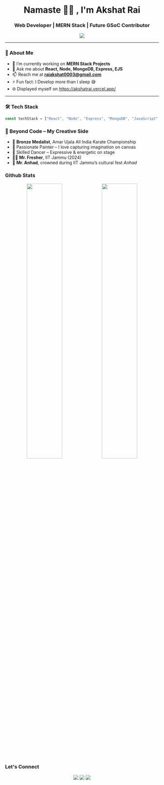 <h1 align="center">Namaste 🙏🏻 , I'm Akshat Rai</h1>
<h3 align="center">Web Developer | MERN Stack | Future GSoC Contributor </h3>

<p align="center">
  <img src="https://readme-typing-svg.herokuapp.com/?lines=Full+Stack+Web+Developer;React.js+%7C+Node.js+%7C+MongoDB;Open+Source+Contributor;Dancer;Artist&center=true&width=500&height=45">
</p>

---

### 🧠 About Me

- 🔭 I’m currently working on **MERN Stack Projects**
- 💬 Ask me about **React, Node, MongoDB, Express, EJS**
- 📫 Reach me at **[raiakshat0003@gmail.com](mailto:raiakshat0003@gmail.com)**  
- ⚡ Fun fact: I Develop more than I sleep 😅
- 🌐 Displayed myself on https://akshatrai.vercel.app/

---

### 🛠️ Tech Stack

```javascript
const techStack = ["React", "Node", "Express", "MongoDB", "JavaScript", "HTML", "CSS", "Git"];
```

### 💫 Beyond Code – My Creative Side

- 🥋 **Bronze Medalist**, Amar Ujala All India Karate Championship  
- 🎨 Passionate Painter – I love capturing imagination on canvas  
- 💃 Skilled Dancer – Expressive & energetic on stage  
- 🧑‍🎓 **Mr. Fresher**, IIT Jammu (2024)  
- 👑 **Mr. Anhad**, crowned during IIT Jammu’s cultural fest *Anhad*

### Github Stats
<p align="center"> <img src="https://github-readme-stats.vercel.app/api?username=AkshatRai3&show_icons=true&theme=tokyonight" width="48%" /> <img src="https://github-readme-streak-stats.herokuapp.com/?user=AkshatRai3&theme=tokyonight" width="48%" /> </p>

### Let's Connect

<p align="center"> <a href="https://www.linkedin.com/in/akshatrai3"><img src="https://img.shields.io/badge/LinkedIn-blue?logo=linkedin&logoColor=white" /></a> <a href="mailto:raiakshat0003@gmail.com"><img src="https://img.shields.io/badge/Gmail-red?logo=gmail&logoColor=white" /></a> <a href="https://github.com/AkshatRai3"><img src="https://img.shields.io/badge/GitHub-000?logo=github&logoColor=white" /></a> </p>
